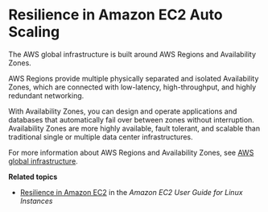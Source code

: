 # Resilience in Amazon EC2 Auto Scaling<a name="disaster-recovery-resiliency"></a>

The AWS global infrastructure is built around AWS Regions and Availability Zones\. 

AWS Regions provide multiple physically separated and isolated Availability Zones, which are connected with low\-latency, high\-throughput, and highly redundant networking\. 

With Availability Zones, you can design and operate applications and databases that automatically fail over between zones without interruption\. Availability Zones are more highly available, fault tolerant, and scalable than traditional single or multiple data center infrastructures\. 

For more information about AWS Regions and Availability Zones, see [AWS global infrastructure](http://aws.amazon.com/about-aws/global-infrastructure/)\.

**Related topics**
+ [Resilience in Amazon EC2](https://docs.aws.amazon.com/AWSEC2/latest/UserGuide/disaster-recovery-resiliency.html) in the *Amazon EC2 User Guide for Linux Instances*